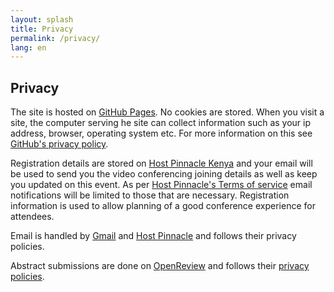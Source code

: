 ```yaml
---
layout: splash
title: Privacy
permalink: /privacy/
lang: en
---
```


## Privacy

The site is hosted on [GitHub Pages](https://pages.github.com/). No cookies are stored. When you visit a site, the computer
serving he site can collect information such as your ip address, browser, operating system etc. For more information on this
see [GitHub's privacy policy](https://docs.github.com/en/site-policy/privacy-policies/github-privacy-statement).

Registration details are stored on [Host Pinnacle Kenya](https://www.hostpinnacle.co.ke/) and your email will be used to send 
you the video conferencing joining details as well as keep you updated on this event. As per [Host Pinnacle's Terms of service](https://www.hostpinnacle.co.ke/terms-of-service) email notifications will be limited to those that are necessary.  Registration information is used to allow planning of a good conference experience for attendees.

Email is handled by [Gmail](https://gmail.com) and [Host Pinnacle](https://www.hostpinnacle.co.ke/) and follows their privacy policies.

Abstract submissions are done on [OpenReview](https://openreview.net/) and follows their [privacy policies](https://openreview.net/legal/privacy).
